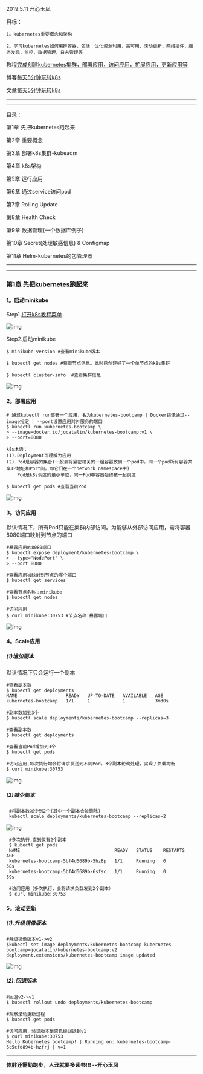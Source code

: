 2019.5.11 开心玉凤

目标：

    1。kubernetes重要概念和架构
    
    2。学习kubernetes如何编排容器，包括：优化资源利用，高可用，滚动更新，网络插件，服务发现，监控，数据管理，日志管理等
    
教程[完成创建kubernetes集群，部署应用，访问应用，扩展应用，更新应用等](https://kubernetes.io/docs/tutorials/#basics)

博客[每天5分钟玩转k8s](https://mp.sohu.com/profile?xpt=Y2xvdWRtYW42QHNvaHUuY29t&_f=index_pagemp_2&spm=smpc.content.author.3.1557473409950ErIE9g3)

文章[每天5分钟玩转k8s](https://www.cnblogs.com/liufei1983/category/1369899.html)


-------------------------------------------------
*************************************************


目录：

第1章 先把kubernetes跑起来

第2章 重要概念

第3章 部署k8s集群-kubeadm

第4章 k8s架构

第5章 运行应用

第6章 通过service访问pod

第7章 Rolling Update

第8章 Health Check

第9章 数据管理(一个数据库例子)

第10章 Secret(处理敏感信息) & Configmap

第11章 Helm-kubernetes的包管理器

-------------------------------------------------
*************************************************

### 第1章 先把kubernetes跑起来

#### 1。启动minikube

Step1.[打开k8s教程菜单](https://kubernetes.io/docs/tutorials/kubernetes-basics/create-cluster/cluster-interactive/)

![img](../resources/images/7.jpg)

Step2.启动minikube

    $ minikube version #查看minikube版本
    
    $ kubectl get nodes #获取节点信息。此时已创建好了一个单节点的k8s集群
    
    $ kubectl cluster-info  #查看集群信息
    
![img](../resources/images/8.jpg)

#### 2。部署应用

    # 通过kubectl run部署一个应用，名为kubernetes-bootcamp | Docker镜像通过--image指定 | --port设置应用对外服务的端口
    $ kubectl run kubernetes-bootcamp \
    > --image=docker.io/jocatalin/kubernetes-bootcamp:v1 \
    > --port=8080
    
    k8s术语：
    (1).Deployment可理解为应用
    (2).Pod是容器的集合(一般会将紧密相关的一组容器放到一个pod中，同一个pod所有容器共享IP地址和Port间。即它们在一个network namespace中)
        Pod是k8s调度的最小单位，同一Pod中容器始终被一起调度
        
    $ kubectl get pods #查看当前Pod
    
![img](../resources/images/9.jpg)

#### 3。访问应用

默认情况下，所有Pod只能在集群内部访问。为能够从外部访问应用，需将容器8080端口映射到节点的端口

    #暴露应用的8080端口
    $ kubectl expose deployment/kubernetes-bootcamp \
    > --type="NodePort" \
    > --port 8080
    
    #查看应用被映射到节点的哪个端口
    $ kubectl get services
    
    #查看节点名称：minikube
    $ kubectl get nodes 
    
    #访问应用
    $ curl minikube:30753 #节点名称:暴露端口
    
![img](../resources/images/10.jpg)

#### 4。Scale应用

##### (1)增加副本

默认情况下只会运行一个副本

    #查看副本数
    $ kubectl get deployments
    NAME                  READY   UP-TO-DATE   AVAILABLE   AGE
    kubernetes-bootcamp   1/1     1            1           3m30s
    
    #副本数加到3个
    $ kubectl scale deployments/kubernetes-bootcamp --replicas=3
    
    #查看副本数
    $ kubectl get deployments
    
    #查看当前Pod增加到3个
    $ kubectl get pods
    
    #访问应用,每次执行均会将请求发送到不同Pod，3个副本轮询处理，实现了负载均衡
    $ curl minikube:30753 
    
![img](../resources/images/11.jpg)   

##### (2)减少副本

     #将副本数减少到2个(其中一个副本会被删除)
     kubectl scale deployments/kubernetes-bootcamp --replicas=2
     
![img](../resources/images/12.jpg)     

     #多次执行,直到仅有2个副本
     $ kubectl get pods
     NAME                                   READY   STATUS    RESTARTS   AGE
     kubernetes-bootcamp-5bf4d5689b-5hz8p   1/1     Running   0          58s
     kubernetes-bootcamp-5bf4d5689b-6sfsc   1/1     Running   0          59s
     
     #访问应用（多次执行，会将请求负载发到2个副本）
     $ curl minikube:30753  

#### 5。滚动更新

##### (1).升级镜像版本

    #升级镜像版本v1->v2
    $kubectl set image deployments/kubernetes-bootcamp kubernetes-bootcamp=jocatalin/kubernetes-bootcamp:v2 deployment.extensions/kubernetes-bootcamp image updated
    
![img](../resources/images/13.jpg)  

##### (2).回退版本

    #回退v2->v1
    $ kubectl rollout undo deployments/kubernetes-bootcamp
    
    #观察滚动更新过程
    $ kubectl get pods
    
    #访问应用，验证版本是否已经回退到v1
    $ curl minikube:30753
    Hello Kubernetes bootcamp! | Running on: kubernetes-bootcamp-6c5cfd894b-hzfrj | v=1

--------------------------------------------

**体胖还需勤跑步，人丑就要多读书!!! --开心玉凤**